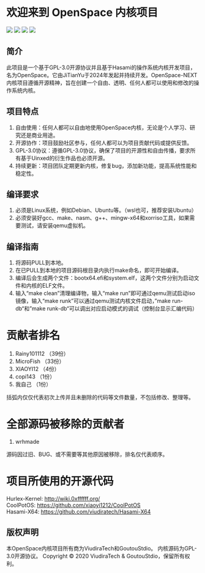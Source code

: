 # 欢迎来到 OpenSpace 内核项目

![](https://img.shields.io/badge/License-GPLv3-blue) ![](https://img.shields.io/badge/Language-2-orange) ![](https://img.shields.io/badge/hardware-x64-green) ![](https://img.shields.io/badge/firmware-UEFI-yellow)

## 简介

此项目是一个基于GPL-3.0开源协议并且基于Hasami的操作系统内核开发项目，名为OpenSpace。它由JiTianYu于2024年发起并持续开发。OpenSpace-NEXT内核项目遵循开源精神，旨在创建一个自由、透明、任何人都可以使用和修改的操作系统内核。

## 项目特点

1. 自由使用：任何人都可以自由地使用OpenSpace内核，无论是个人学习、研究还是商业用途。
2. 开源协作：项目鼓励社区参与，任何人都可以为项目贡献代码或提供反馈。
3. GPL-3.0协议：遵循GPL-3.0协议，确保了项目的开源性和自由传播，要求所有基于Uinxed的衍生作品也必须开源。
4. 持续更新：项目团队定期更新内核，修复bug，添加新功能，提高系统性能和稳定性。

## 编译要求

1. 必须是Linux系统，例如Debian、Ubuntu等。（wsl也可，推荐安装Ubuntu）
2. 必须安装好gcc、make、nasm、g++、mingw-x64和xorriso工具，如果需要测试，请安装qemu虚拟机。

## 编译指南

1. 将源码PULL到本地。
2. 在已PULL到本地的项目源码根目录内执行make命名，即可开始编译。
3. 编译后会生成两个文件：bootx64.efi和system.elf，这两个文件分别为启动文件和内核的ELF文件。
4. 输入“make clean”清理编译物，输入“make run”即可通过qemu测试启动iso镜像，输入“make runk”可以通过qemu测试内核文件启动，”make run-db“和”make runk-db“可以调出对应启动模式的调试（控制台显示汇编代码）

# 贡献者排名

1. Rainy101112	（39份）
2. MicroFish	（33份）
3. XIAOYI12		（4份）
5. copi143		（1份）
6. 我自己      （1份）

括弧内仅仅代表初次上传并且未删除的代码等文件数量，不包括修改、整理等。

# 全部源码被移除的贡献者

1. wrhmade

源码因过旧、BUG、或不需要等其他原因被移除，排名仅代表顺序。

# 项目所使用的开源代码

Hurlex-Kernel: http://wiki.0xffffff.org/  
CoolPotOS: https://github.com/xiaoyi1212/CoolPotOS  
Hasami-X64: https://github.com/viudiratech/Hasami-X64

## 版权声明

本OpenSpace内核项目所有商为ViudiraTech和GoutouStdio。
内核源码为GPL-3.0开源协议。
Copyright © 2020 ViudiraTech & GoutouStdio，保留所有权利。
